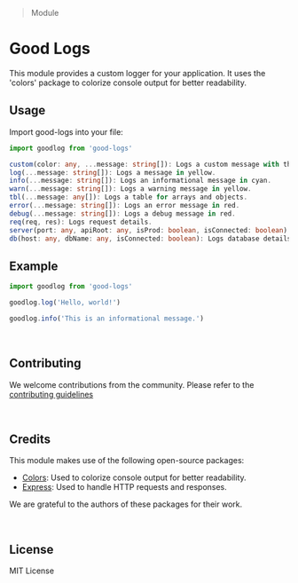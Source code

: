 > Module

# Good Logs

This module provides a custom logger for your application. It uses the 'colors' package to colorize console output for better readability.

## Usage

Import good-logs into your file:

```typescript
import goodlog from 'good-logs'

custom(color: any, ...message: string[]): Logs a custom message with the specified color.
log(...message: string[]): Logs a message in yellow.
info(...message: string[]): Logs an informational message in cyan.
warn(...message: string[]): Logs a warning message in yellow.
tbl(...message: any[]): Logs a table for arrays and objects.
error(...message: string[]): Logs an error message in red.
debug(...message: string[]): Logs a debug message in red.
req(req, res): Logs request details.
server(port: any, apiRoot: any, isProd: boolean, isConnected: boolean): Logs server details.
db(host: any, dbName: any, isConnected: boolean): Logs database details.

```

## Example

```typescript
import goodlog from 'good-logs'

goodlog.log('Hello, world!')

goodlog.info('This is an informational message.')
```

<br/>

## Contributing

We welcome contributions from the community. Please refer to the [contributing guidelines](#)

<br/>

## Credits

This module makes use of the following open-source packages:

- [Colors](https://www.npmjs.com/package/colors): Used to colorize console output for better readability.
- [Express](https://www.npmjs.com/package/express): Used to handle HTTP requests and responses.

We are grateful to the authors of these packages for their work.

<br/>

## License

MIT License
